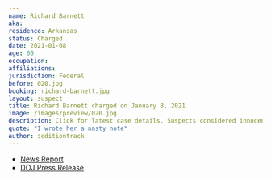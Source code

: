 ```yaml
---
name: Richard Barnett
aka:
residence: Arkansas
status: Charged
date: 2021-01-08
age: 60
occupation:
affiliations:
jurisdiction: Federal
before: 020.jpg
booking: richard-barnett.jpg
layout: suspect
title: Richard Barnett charged on January 8, 2021
image: /images/preview/020.jpg
description: Click for latest case details. Suspects considered innocent until proven guilty.
quote: "I wrote her a nasty note"
author: seditiontrack
---
```


- [News Report](https://apnews.com/article/donald-trump-arkansas-arrests-little-rock-theft-4837d9bae7988943f126f7a0f3782619)
- [DOJ Press Release](https://www.justice.gov/opa/pr/man-arrested-illegally-entering-office-speaker-house)
